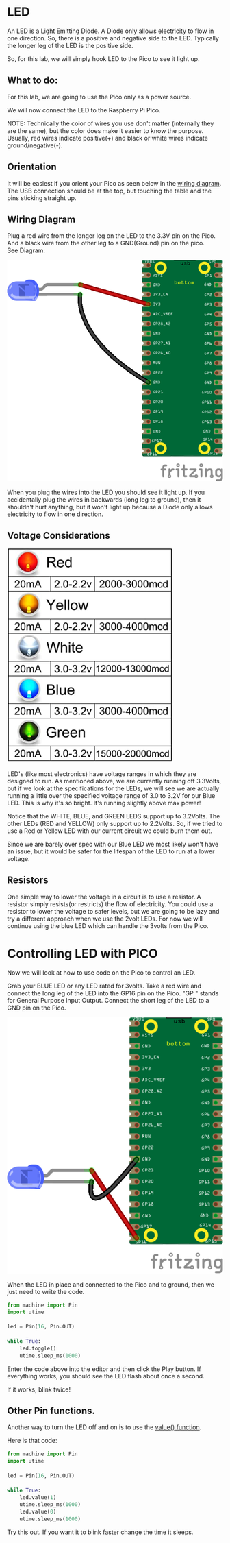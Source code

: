 # LED

An LED is a Light Emitting Diode.  A Diode only allows electricity to flow in one direction.  So, there is a positive and negative side to the LED.  Typically the longer leg of the LED is the positive side.


So, for this lab, we will simply hook LED to the Pico to see it light up. 

## What to do:

For this lab, we are going to use the Pico only as a power source.  

We will now connect the LED to the Raspberry Pi Pico.  

NOTE: Technically the color of wires you use don't matter (internally they are the same), but the color does make it easier to know the purpose.  Usually, red wires indicate positive(+) and black or white wires indicate ground/negative(-). 

## Orientation

It will be easiest if you orient your Pico as seen below in the [wiring diagram](#wiring-diagram).   
The USB connection should be at the top, but touching the table and the pins sticking straight up.

## Wiring Diagram

Plug a red wire from the longer leg on the LED to the 3.3V pin on the Pico. And a black wire from the other leg to a GND(Ground) pin on the pico.  
See Diagram:

![LED Wiring Diagram](/lessons/images/simple_led_bb.png)


When you plug the wires into the LED you should see it light up.  If you accidentally plug the wires in backwards (long leg to ground), then it shouldn't hurt anything, but it won't light up because a Diode only allows electricity to flow in one direction.

## Voltage Considerations 


![LED Specification](/lessons/images/led_specs.png)

LED's (like most electronics) have voltage ranges in which they are designed to run. As mentioned above, we are currently running off 3.3Volts, but if we look at the specifications for the LEDs, we will see we are actually running a little over the specified voltage range of 3.0 to 3.2V for our Blue LED. This is why it's so bright. It's running slightly above max power! 

Notice that the WHITE, BLUE, and GREEN LEDS support up to 3.2Volts. The other LEDs (RED and YELLOW) only support up to 2.2Volts.  So, if we tried to use a Red or Yellow LED with our current circuit we could burn them out.

Since we are barely over spec with our Blue LED we most likely won't have an issue, but it would be safer for the lifespan of the LED to run at a lower voltage. 


## Resistors

 One simple way to lower the voltage in a circuit is to use a resistor.  A resistor simply resists(or restricts) the flow of electricity. You could use a resistor to lower the voltage to safer levels, but we are going to be lazy and try a different approach when we use the 2volt LEDs.  For now we will continue using the blue LED which can handle the 3volts from the Pico.

# Controlling LED with PICO

Now we will look at how to use code on the Pico to control an LED.

Grab your BLUE LED or any LED rated for 3volts.  Take a red wire and connect the long leg of the LED into the GP16 pin on the Pico.  "GP " stands for General Purpose Input Output.  Connect the short leg of the LED to a GND pin on the Pico.

![Blink Diagram](/lessons/images/simple_led2_bb.png)


When the LED in place and connected to the Pico and to ground, then we just need to write the code. 


``` Python
from machine import Pin
import utime

led = Pin(16, Pin.OUT)

while True:
    led.toggle()
    utime.sleep_ms(1000)
```
Enter the code above into the editor and then click the Play button.
If everything works, you should see the LED flash about once a second.

If it works, blink twice!

## Other Pin functions.

Another way to turn the LED off and on is to use the [value() function](https://docs.micropython.org/en/latest/library/machine.Pin.html#machine.Pin.value).

Here is that code:

``` Python
from machine import Pin
import utime

led = Pin(16, Pin.OUT)

while True:
    led.value(1)
    utime.sleep_ms(1000)
    led.value(0)
    utime.sleep_ms(1000)
```

Try this out.  If you want it to blink faster change the time it sleeps.

